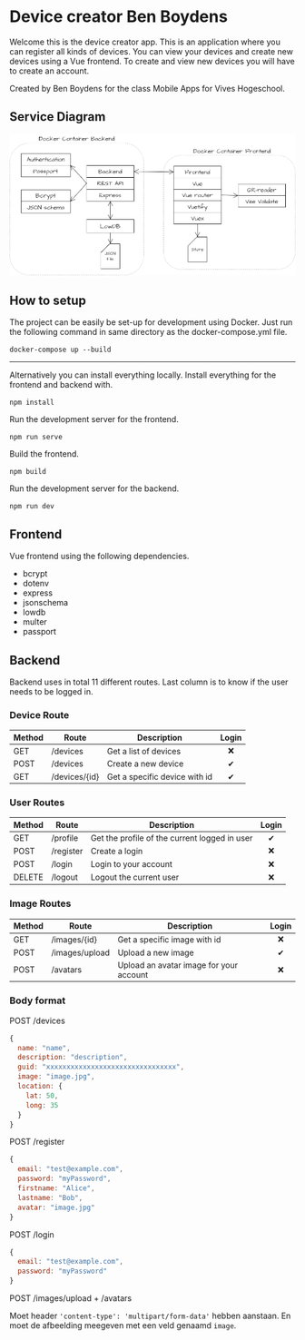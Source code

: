 # Device creator Ben Boydens

Welcome this is the device creator app. This is an application where you can register all kinds of devices. You can view your devices and create new devices using a Vue frontend. To create and view new devices you will have to create an account.

Created by Ben Boydens for the class Mobile Apps for Vives Hogeschool.

## Service Diagram

![Schema](./img/diagram.png)

## How to setup

The project can be easily be set-up for development using Docker. Just run the following command in same directory as the docker-compose.yml file.
```
docker-compose up --build
```

---
Alternatively you can install everything locally. Install everything for the frontend and backend with.
```
npm install
```

Run the development server for the frontend.
```
npm run serve
```

Build the frontend.
```
npm build
```

Run the development server for the backend.
```
npm run dev
```

## Frontend

Vue frontend using the following dependencies.
- bcrypt
- dotenv
- express
- jsonschema
- lowdb
- multer
- passport

## Backend

Backend uses in total 11 different routes. Last column is to know if the user needs to be logged in.

### Device Route

| Method | Route | Description | Login |
| ----------- | ----------- | ----------- | :-----------: |
| GET | /devices | Get a list of devices | ❌ |
| POST | /devices | Create a new device | ✔ |
| GET | /devices/{id} | Get a specific device with id | ✔ |

### User Routes
| Method | Route | Description | Login |
| ----------- | ----------- | ----------- | :-----------: |
| GET | /profile | Get the profile of the current logged in user | ✔ |
| POST | /register | Create a login | ❌ |
| POST | /login | Login to your account | ❌ |
| DELETE | /logout | Logout the current user | ❌ |

### Image Routes
| Method | Route | Description | Login |
| ----------- | ----------- | ----------- | :-----------: |
| GET | /images/{id} | Get a specific image with id | ❌ |
| POST | /images/upload | Upload a new image | ✔ |
| POST | /avatars | Upload an avatar image for your account | ❌ |

### Body format
POST /devices
```js
{
  name: "name",
  description: "description",
  guid: "xxxxxxxxxxxxxxxxxxxxxxxxxxxxxxxx",
  image: "image.jpg",
  location: {
    lat: 50,
    long: 35
  }
}
```

POST /register
```js
{
  email: "test@example.com",
  password: "myPassword",
  firstname: "Alice",
  lastname: "Bob",
  avatar: "image.jpg"
}
```

POST /login
```js
{
  email: "test@example.com",
  password: "myPassword"
}
```

POST /images/upload + /avatars

Moet header ```'content-type': 'multipart/form-data'``` hebben aanstaan. En moet de afbeelding meegeven met een veld genaamd ```image```.
